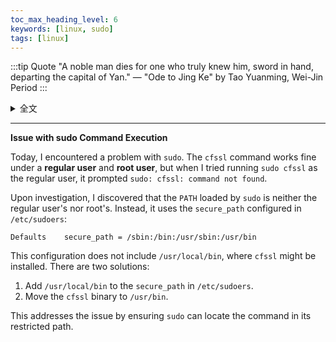 ```yaml
---
toc_max_heading_level: 6
keywords: [linux, sudo]
tags: [linux]
---
```


:::tip Quote
"A noble man dies for one who truly knew him, sword in hand, departing the capital of Yan."
— "Ode to Jing Ke" by Tao Yuanming, Wei-Jin Period
:::

<details>
  <summary>全文</summary>
Prince Dan of Yan nurtured heroes with care,  
His heart set on vengeance against mighty Ying.  
He summoned a hundred valiant men,  
And at year’s end, Jing Qing came to his wing.  

"A noble soul dies for a friend who understands,  
Sword in hand, he strides from Yan’s capital."  
White steeds neigh on the boundless road,  
As comrades send him off, hearts full and full.  

His wrathful hair pierces his perilous crown,  
Fierce spirit surges through his warrior’s sash.  
They drink farewell by the River Yi’s edge,  
Heroes gather, their valor aflame in the clash.  

Gao Jianli strikes the mournful zhu,  
Song Yi’s voice soars, bold and profound.  
The mournful wind whispers its sorrows,  
Cold ripples rise, silent and unbound.  

The Shang note brings tears anew,  
The Yu melody stirs the warrior’s dread.  
He knows this path leads not to return,  
Yet his name shall live when he is dead.  

He mounts his chariot, never looking back,  
Speeds like wind to Qin’s imperial court.  
Swift he traverses ten thousand miles,  
Winding through cities, his mission his fort.  

The map unfurls, the plot is revealed,  
The tyrant trembles, gripped by fear.  
Alas! His blade lacked the final skill,  
The grand endeavor failed, yet crystal-clear:  

Though he perished in dust and strife,  
A thousand years still sing his story—
Such passion echoes beyond his life,  
Etched in the annals of eternal glory.
</details>


---

**Issue with sudo Command Execution**

Today, I encountered a problem with `sudo`. The `cfssl` command works fine under a **regular user** and **root user**, but when I tried running `sudo cfssl` as the regular user, it prompted `sudo: cfssl: command not found`.  

Upon investigation, I discovered that the `PATH` loaded by `sudo` is neither the regular user's nor root's. Instead, it uses the `secure_path` configured in `/etc/sudoers`:

```
Defaults    secure_path = /sbin:/bin:/usr/sbin:/usr/bin
```

This configuration does not include `/usr/local/bin`, where `cfssl` might be installed. There are two solutions:  
1. Add `/usr/local/bin` to the `secure_path` in `/etc/sudoers`.  
2. Move the `cfssl` binary to `/usr/bin`.  

This addresses the issue by ensuring `sudo` can locate the command in its restricted path.